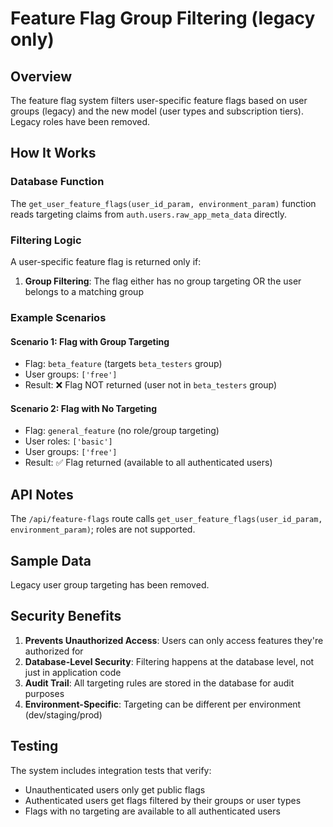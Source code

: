# Feature Flag Group Filtering (legacy only)

## Overview

The feature flag system filters user-specific feature flags based on user groups (legacy) and the new model (user types and subscription tiers). Legacy roles have been removed.

## How It Works

### Database Function

The `get_user_feature_flags(user_id_param, environment_param)` function reads targeting claims from `auth.users.raw_app_meta_data` directly.

### Filtering Logic

A user-specific feature flag is returned only if:

1. **Group Filtering**: The flag either has no group targeting OR the user belongs to a matching group

### Example Scenarios

#### Scenario 1: Flag with Group Targeting

- Flag: `beta_feature` (targets `beta_testers` group)
- User groups: `['free']`
- Result: ❌ Flag NOT returned (user not in `beta_testers` group)

#### Scenario 2: Flag with No Targeting

- Flag: `general_feature` (no role/group targeting)
- User roles: `['basic']`
- User groups: `['free']`
- Result: ✅ Flag returned (available to all authenticated users)

## API Notes

The `/api/feature-flags` route calls `get_user_feature_flags(user_id_param, environment_param)`; roles are not supported.

## Sample Data

Legacy user group targeting has been removed.

## Security Benefits

1. **Prevents Unauthorized Access**: Users can only access features they're authorized for
2. **Database-Level Security**: Filtering happens at the database level, not just in application code
3. **Audit Trail**: All targeting rules are stored in the database for audit purposes
4. **Environment-Specific**: Targeting can be different per environment (dev/staging/prod)

## Testing

The system includes integration tests that verify:

- Unauthenticated users only get public flags
- Authenticated users get flags filtered by their groups or user types
- Flags with no targeting are available to all authenticated users
